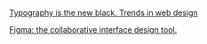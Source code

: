 [Typography is the new black. Trends in web design](https://www.awwwards.com/typography-is-the-new-black-trends-in-web-design.html)

[Figma: the collaborative interface design tool.](https://www.figma.com/)
